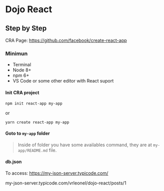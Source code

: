 # Dojo React


## Step by Step 

CRA Page: https://github.com/facebook/create-react-app

### Minimun
- Terminal 
- Node 8+
- npm 6+
- VS Code or some other editor with React suport 

#### Init CRA project
```npm init react-app my-app```

or

```yarn create react-app my-app```

#### Goto to `my-app` folder
 > Inside of folder you have some availables command, they are at `my-app/README.md` file.


#### db.json

To access: https://my-json-server.typicode.com/

my-json-server.typicode.com/vrleonel/dojo-react/posts/1

